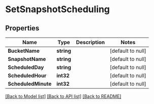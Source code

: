# SetSnapshotScheduling

## Properties
Name | Type | Description | Notes
------------ | ------------- | ------------- | -------------
**BucketName** | **string** |  | [default to null]
**SnapshotName** | **string** |  | [default to null]
**ScheduledDay** | **string** |  | [default to null]
**ScheduledHour** | **int32** |  | [default to null]
**ScheduledMinute** | **int32** |  | [default to null]

[[Back to Model list]](../README.md#documentation-for-models) [[Back to API list]](../README.md#documentation-for-api-endpoints) [[Back to README]](../README.md)


